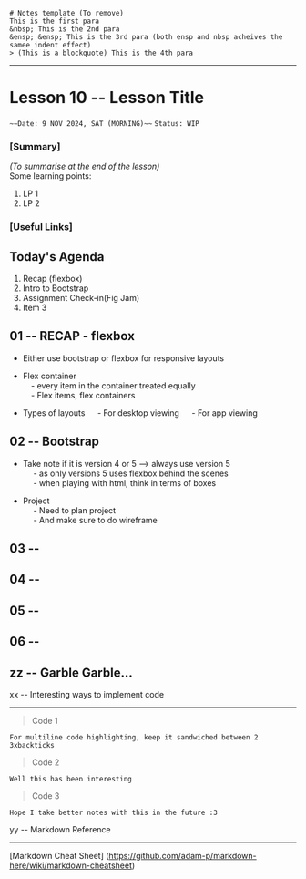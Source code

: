 ```
# Notes template (To remove)
This is the first para
&nbsp; This is the 2nd para
&ensp; &ensp; This is the 3rd para (both ensp and nbsp acheives the samee indent effect)
> (This is a blockquote) This is the 4th para
```

---

# Lesson 10 -- Lesson Title

`~~Date: 9 NOV 2024, SAT (MORNING)~~`
`Status: WIP`

### [Summary]

_(To summarise at the end of the lesson)_  
Some learning points:

1. LP 1
2. LP 2

### [Useful Links]

## Today's Agenda

1. Recap (flexbox)
2. Intro to Bootstrap
3. Assignment Check-in(Fig Jam)
4. Item 3

## 01 -- RECAP - flexbox

- Either use bootstrap or flexbox for responsive layouts
- Flex container  
  &ensp;&ensp;- every item in the container treated equally  
  &ensp;&ensp;- Flex items, flex containers

- Types of layouts
  &ensp;&ensp; - For desktop viewing
  &ensp;&ensp; - For app viewing

## 02 -- Bootstrap

- Take note if it is version 4 or 5 --> always use version 5  
  &ensp;&ensp; - as only versions 5 uses flexbox behind the scenes  
  &ensp;&ensp; - when playing with html, think in terms of boxes

- Project  
  &ensp;&ensp; - Need to plan project  
  &ensp;&ensp; - And make sure to do wireframe

## 03 --

## 04 --

## 05 --

## 06 --

## zz -- Garble Garble...

xx -- Interesting ways to implement code

---

> Code 1

```
For multiline code highlighting, keep it sandwiched between 2 3xbackticks
```

> Code 2

```
Well this has been interesting
```

> Code 3

```
Hope I take better notes with this in the future :3
```

yy -- Markdown Reference

---

[Markdown Cheat Sheet] (https://github.com/adam-p/markdown-here/wiki/markdown-cheatsheet)
